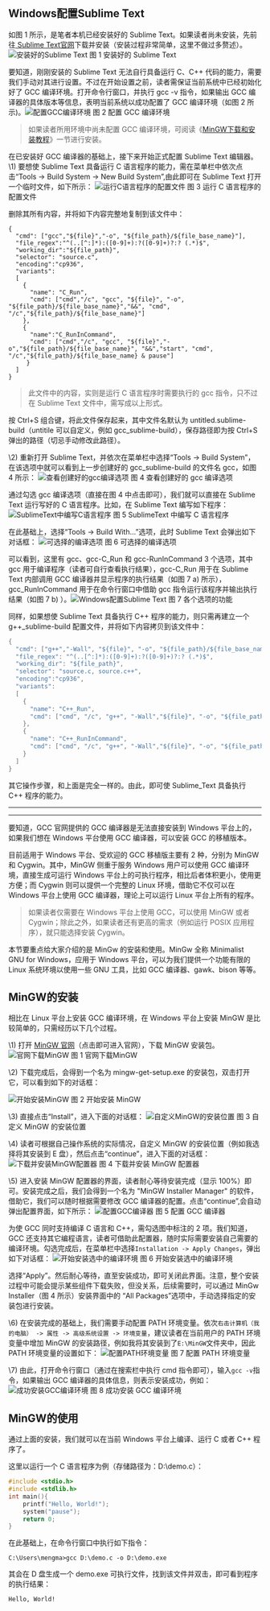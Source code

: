 ## Windows配置Sublime Text

如图 1 所示，是笔者本机已经安装好的 Sublime Text。如果读者尚未安装，先前往[ Sublime Text官网](https://www.sublimetext.com/3)下载并安装（安装过程非常简单，这里不做过多赘述）。
![安装好的Sublime Text](https://gitee.com/zsm666/image-bed/raw/master/img/2-200G31H03NA.gif)
图 1 安装好的 Sublime Text

要知道，刚刚安装的 Sublime Text 无法自行具备运行 C、C++ 代码的能力，需要我们手动对其进行设置。不过在开始设置之前，读者需保证当前系统中已经初始化好了 GCC 编译环境。打开命令行窗口，并执行 gcc -v 指令，如果输出 GCC 编译器的具体版本等信息，表明当前系统以成功配置了 GCC 编译环境（如图 2 所示)。![配置GCC编译环境](https://gitee.com/zsm666/image-bed/raw/master/img/2-200G31H10J24.gif)
图 2 配置 GCC 编译环境

> 如果读者所用环境中尚未配置 GCC 编译环境，可阅读《[MinGW下载和安装教程](#target)》一节进行安装。

在已安装好 GCC 编译器的基础上，接下来开始正式配置 Sublime Text 编辑器。
\1) 要想使 Sublime Text 具备运行 C 语言程序的能力，需在菜单栏中依次点击“Tools -> Build System -> New Build System”,由此即可在 Sublime Text 打开一个临时文件，如下所示：
![运行C语言程序的配置文件](https://gitee.com/zsm666/image-bed/raw/master/img/2-200G31H1235P.gif)
图 3 运行 C 语言程序的配置文件


删除其所有内容，并将如下内容完整地复制到该文件中：

```
{
  "cmd": ["gcc","${file}","-o", "${file_path}/${file_base_name}"],
  "file_regex":"^(..[^:]*):([0-9]+):?([0-9]+)?:? (.*)$",
  "working_dir":"${file_path}",
  "selector": "source.c",
  "encoding":"cp936",
  "variants":
  [
    {
      "name": "C_Run",
      "cmd": ["cmd","/c", "gcc", "${file}", "-o", "${file_path}/${file_base_name}","&&", "cmd", "/c","${file_path}/${file_base_name}"]
    },
    {
      "name":"C_RunInCommand",
      "cmd": ["cmd","/c", "gcc", "${file}","-o","${file_path}/${file_base_name}", "&&","start", "cmd", "/c","${file_path}/${file_base_name} & pause"]
     }
  ]
}
```

> 此文件中的内容，实则是运行 C 语言程序时需要执行的 gcc 指令，只不过在 Sublime Text 文件中，需写成以上形式。

按 Ctrl+S 组合键，将此文件保存起来，其中文件名默认为 untitled.sublime-build（untitile 可以自定义，例如 gcc_sublime-build），保存路径即为按 Ctrl+S 弹出的路径（切忌手动修改此路径）。

\2) 重新打开 Sublime Text，并依次在菜单栏中选择“Tools -> Build System”， 在该选项中就可以看到上一步创建好的 gcc_sublime-build 的文件名 gcc，如图 4 所示：
![查看创建好的gcc编译选项](https://gitee.com/zsm666/image-bed/raw/master/img/2-200G31H141461.gif)
图 4 查看创建好的 gcc 编译选项

通过勾选 gcc 编译选项（直接在图 4 中点击即可），我们就可以直接在 Sublime Text 运行写好的 C 语言程序。比如，在 Sublime Text 编写如下程序：
![SublimeText中编写C语言程序](https://gitee.com/zsm666/image-bed/raw/master/img/2-200G31H15N37.gif)
图 5 SublimeText 中编写 C 语言程序


在此基础上，选择“Tools -> Build With...”选项，此时 Sublime Text 会弹出如下对话框：
![可选择的编译选项](https://gitee.com/zsm666/image-bed/raw/master/img/2-200G31H210953.gif)
图 6 可选择的编译选项

可以看到，这里有 gcc、gcc-C_Run 和 gcc-RunInCommand 3 个选项，其中 gcc 用于编译程序（读者可自行查看执行结果），gcc-C_Run 用于在 Sublime Text 内部调用 GCC 编译器并显示程序的执行结果（如图 7 a) 所示），gcc_RunInCommand 用于在命令行窗口中借助 gcc 指令运行该程序并输出执行结果（如图 7 b) ）。![Windows配置Sublime Text](https://gitee.com/zsm666/image-bed/raw/master/img/2-200G31H229508.gif)
图 7 各个选项的功能


同样，如果想使 Sublime Text 具备执行 C++ 程序的能力，则只需再建立一个 g++_sublime-build 配置文件，并将如下内容拷贝到该文件中：

```c
{
  "cmd": ["g++","-Wall", "${file}", "-o", "${file_path}/${file_base_name}"],
  "file_regex": "^(..[^:]*):([0-9]+):?([0-9]+)?:? (.*)$",
  "working_dir": "${file_path}",
  "selector": "source.c, source.c++",
  "encoding":"cp936",
  "variants":
  [
    {
      "name": "C++_Run",
      "cmd": ["cmd", "/c", "g++", "-Wall","${file}", "-o", "${file_path}/${file_base_name}", "&&", "cmd", "/c", "${file_path}/${file_base_name}"]
    },  
    {
      "name": "C++_RunInCommand",
      "cmd": ["cmd", "/c", "g++", "-Wall","${file}", "-o", "${file_path}/${file_base_name}", "&&", "start", "cmd", "/c", "${file_path}/${file_base_name} & echo.&pause"]
    }
  ]
}
```

其它操作步骤，和上面是完全一样的。由此，即可使 Sublime_Text 具备执行 C++ 程序的能力。

---

---

要知道，GCC 官网提供的 GCC 编译器是无法直接安装到 Windows 平台上的，如果我们想在 Windows 平台使用 GCC 编译器，可以安装 GCC 的移植版本。

目前适用于 Windows 平台、受欢迎的 GCC 移植版主要有 2 种，分别为 MinGW 和 Cygwin。其中，MinGW 侧重于服务 Windows 用户可以使用 GCC 编译环境，直接生成可运行 Windows 平台上的可执行程序，相比后者体积更小，使用更方便；而 Cygwin 则可以提供一个完整的 Linux 环境，借助它不仅可以在 Windows 平台上使用 GCC 编译器，理论上可以运行 Linux 平台上所有的程序。

> 如果读者仅需要在 Windows 平台上使用 GCC，可以使用 MinGW 或者 Cygwin；除此之外，如果读者还有更高的需求（例如运行 POSIX 应用程序），就只能选择安装 Cygwin。

本节要重点给大家介绍的是 MinGw 的安装和使用。MinGw 全称 Minimalist GNU for Windows，应用于 Windows 平台，可以为我们提供一个功能有限的 Linux 系统环境以使用一些 GNU 工具，比如 GCC 编译器、gawk、bison 等等。

## <span id="target">MinGW的安装</span>

相比在 Linux 平台上安装 GCC 编译环境，在 Windows 平台上安装 MinGW 是比较简单的，只需经历以下几个过程。

\1) 打开 [MinGW 官网](https://osdn.net/projects/mingw/)（点击即可进入官网），下载 MinGW 安装包。![官网下载MinGW](https://gitee.com/zsm666/image-bed/raw/master/img/2-200G0155032123.gif)
图 1 官网下载MinGW


\2) 下载完成后，会得到一个名为 mingw-get-setup.exe 的安装包，双击打开它，可以看到如下的对话框：

![开始安装MinGW](https://gitee.com/zsm666/image-bed/raw/master/img/2-200G0155312N8.gif)
图 2 开始安装 MinGW

\3) 直接点击“Install”，进入下面的对话框：
![自定义MinGW的安装位置](https://gitee.com/zsm666/image-bed/raw/master/img/2-200G0155430540.gif)
图 3 自定义 MinGW 的安装位置

\4) 读者可根据自己操作系统的实际情况，自定义 MinGW 的安装位置（例如我选择将其安装到 E 盘），然后点击“continue”，进入下面的对话框：
![下载并安装MinGW配置器](https://gitee.com/zsm666/image-bed/raw/master/img/2-200G0155521960.gif)
图 4 下载并安装 MinGW 配置器

\5) 进入安装 MinGW 配置器的界面，读者耐心等待安装完成（显示 100%）即可。安装完成之后，我们会得到一个名为 "MinGW Installer Manager" 的软件，借助它，我们可以随时根据需要修改 GCC 编译器的配置。点击“continue”,会自动弹出配置界面，如下所示：
![配置GCC编译器](https://gitee.com/zsm666/image-bed/raw/master/img/2-200G016005D11.gif)
图 5 配置 GCC 编译器


为使 GCC 同时支持编译 C 语言和 C++，需勾选图中标注的 2 项。我们知道，GCC 还支持其它编程语言，读者可借助此配置器，随时实际需要安装自己需要的编译环境。勾选完成后，在菜单栏中选择`Installation -> Apply Changes`，弹出如下对话框：
![开始安装选中的编译环境](https://gitee.com/zsm666/image-bed/raw/master/img/2-200G0160220954.gif)
图 6 开始安装选中的编译环境


选择“Apply”。然后耐心等待，直至安装成功，即可关闭此界面。注意，整个安装过程中可能会提示某些组件下载失败，但没关系，后续需要时，可以通过 MinGw Installer（图 4 所示）安装界面中的 “All Packages”选项中，手动选择指定的安装包进行安装。

\6) 在安装完成的基础上，我们需要手动配置 PATH 环境变量。依次`右击计算机（我的电脑） -> 属性 -> 高级系统设置 -> 环境变量`，建议读者在当前用户的 PATH 环境变量中增加 MinGW 的安装路径，例如我将其安装到了`E:\MinGW`文件夹中，因此 PATH 环境变量的设置如下：
![配置PATH环境变量](https://gitee.com/zsm666/image-bed/raw/master/img/2-200G016041W06.gif)
图 7 配置 PATH 环境变量


\7) 由此，打开命令行窗口（通过在搜索栏中执行 cmd 指令即可），输入`gcc -v`指令，如果输出 GCC 编译器的具体信息，则表示安装成功，例如：
![成功安装GCC编译环境](https://gitee.com/zsm666/image-bed/raw/master/img/2-200G0160522164.gif)
图 8 成功安装 GCC 编译环境

## MinGW的使用

通过上面的安装，我们就可以在当前 Windows 平台上编译、运行 C 或者 C++ 程序了。

这里以运行一个 C 语言程序为例（存储路径为：D:\demo.c）：

```c
#include <stdio.h>
#include <stdlib.h>
int main(){    
    printf("Hello, World!");    
    system("pause");    
    return 0;
}
```

在此基础上，在命令行窗口中执行如下指令：

`C:\Users\mengma>gcc D:\demo.c -o D:\demo.exe`

其会在 D 盘生成一个 demo.exe 可执行文件，找到该文件并双击，即可看到程序的执行结果：

`Hello, World!`